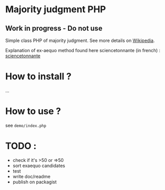 # Majority judgment PHP 

## Work in progress - Do not use

Simple class PHP of majority judgment. See more details on [Wikipedia](https://en.wikipedia.org/wiki/Majority_judgment).

Explanation of ex-aequo method found here sciencetonnante (in french) : [sciencetonnante](https://sciencetonnante.wordpress.com/2016/10/21/reformons-lelection-presidentielle/)


# How to install ?

...


# How to use ?

see ``demo/index.php``


# TODO :
- check if it's >50 or =>50 
- sort exaequo candidates
- test
- write doc/readme
- publish on packagist




